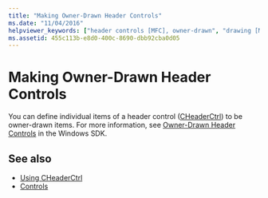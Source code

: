 ```yaml
---
title: "Making Owner-Drawn Header Controls"
ms.date: "11/04/2016"
helpviewer_keywords: ["header controls [MFC], owner-drawn", "drawing [MFC], header controls", "CHeaderCtrl class [MFC], making owner-drawn", "controls [MFC], header", "owner-drawn header controls [MFC]"]
ms.assetid: 455c113b-e8d0-400c-8690-dbb92cba0d05
---
```

# Making Owner-Drawn Header Controls

You can define individual items of a header control ([CHeaderCtrl](../mfc/reference/cheaderctrl-class.md)) to be owner-drawn items. For more information, see [Owner-Drawn Header Controls](/windows/desktop/Controls/header-controls) in the Windows SDK.

## See also

- [Using CHeaderCtrl](../mfc/using-cheaderctrl.md)
- [Controls](../mfc/controls-mfc.md)
